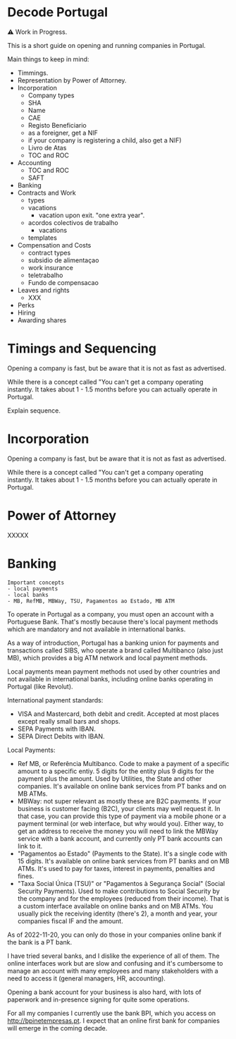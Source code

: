 # Decode Portugal

⚠️ Work in Progress.

This is a short guide on opening and running companies in Portugal.

Main things to keep in mind:
- Timmings. 
- Representation by Power of Attorney. 
- Incorporation
    - Company types
    - SHA
    - Name
    - CAE
    - Registo Beneficiario
    - as a foreigner, get a NIF
    - if your company is registering a child, also get a NIF)
    - Livro de Atas
    - TOC and ROC
- Accounting
    - TOC and ROC
    - SAFT
- Banking
- Contracts and Work
    - types
    - vacations 
        - vacation upon exit. "one extra year".  
    - acordos colectivos de trabalho
        - vacations
    - templates 
- Compensation and Costs
    - contract types
    - subsidio de alimentaçao
    - work insurance
    - teletrabalho
    - Fundo de compensacao
- Leaves and rights
    - XXX 
- Perks
- Hiring
- Awarding shares


# Timings and Sequencing

Opening a company is fast, but be aware that it is not as fast as advertised. 

While there is a concept called "You can't get a company operating instantly. It takes about 1 - 1.5 months before you can actually operate in Portugal.

Explain sequence.

# Incorporation

Opening a company is fast, but be aware that it is not as fast as advertised. 

While there is a concept called "You can't get a company operating instantly. It takes about 1 - 1.5 months before you can actually operate in Portugal.

# Power of Attorney

XXXXX

# Banking

```
Important concepts
- local payments
- local banks
- MB, RefMB, MBWay, TSU, Pagamentos ao Estado, MB ATM
```

To operate in Portugal as a company, you must open an account with a Portuguese Bank. That's mostly because there's local payment methods which are mandatory and not available in international banks.

As a way of introduction, Portugal has a banking union for payments and transactions called SIBS, who operate a brand called Multibanco (also just MB), which provides a big ATM network and local payment methods.

Local payments mean payment methods not used by other countries and not available in international banks, including online banks operating in Portugal (like Revolut).

International payment standards:
- VISA and Mastercard, both debit and credit. Accepted at most places except really small bars and shops.
- SEPA Payments with IBAN.
- SEPA Direct Debits with IBAN.

Local Payments:
- Ref MB, or Referência Multibanco. Code to make a payment of a specific amount to a specific entiy. 5 digits for the entity plus 9 digits for the payment plus the amount. Used by Utilities, the State and other companies. It's available on online bank services from PT banks and on MB ATMs. 
- MBWay: not super relevant as mostly these are B2C payments. If your business is customer facing (B2C), your clients may well request it. In that case, you can provide this type of payment via a mobile phone or a payment terminal (or web interface, but why would you). Either way, to get an address to receive the money you will need to link the MBWay service with a bank account, and currently only PT bank accounts can link to it.
- "Pagamentos ao Estado" (Payments to the State). It's a single code with 15 digits. It's available on online bank services from PT banks and on MB ATMs. It's used to pay for taxes, interest in payments, penalties and fines.
- "Taxa Social Única (TSU)" or "Pagamentos à Segurança Social" (Social Security Payments). Used to make contributions to Social Security by the company and for the employees (reduced from their income). That is a custom interface available on online banks and on MB ATMs. You usually pick the receiving identity (there's 2), a month and year, your companies fiscal IF and the amount. 

As of 2022-11-20, you can only do those in your companies online bank if the bank is a PT bank.

I have tried several banks, and I dislike the experience of all of them. The online interfaces work but are slow and confusing and it's cumbersome to manage an account with many employees and many stakeholders with a need to access it (general managers, HR, accounting). 

Opening a bank account for your business is also hard, with lots of paperwork and in-presence signing for quite some operations.

For all my companies I currently use the bank BPI, which you access on http://bpinetempresas.pt. I expect that an online first bank for companies will emerge in the coming decade.
